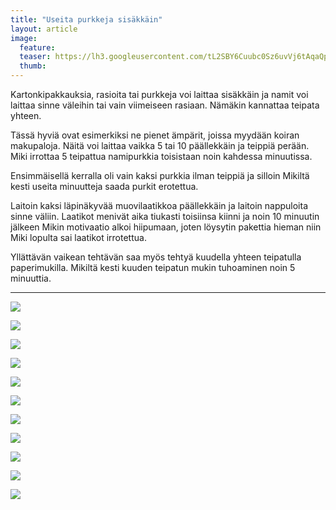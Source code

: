 ```yaml
---
title: "Useita purkkeja sisäkkäin"
layout: article
image:
  feature:
  teaser: https://lh3.googleusercontent.com/tL2SBY6Cuubc0Sz6uvVj6tAqaQp0A8hzrLD4zfX5OeI=w245
  thumb:
---
```


Kartonkipakkauksia, rasioita tai purkkeja voi laittaa sisäkkäin ja namit voi laittaa sinne väleihin tai vain viimeiseen rasiaan. Nämäkin kannattaa teipata yhteen.

Tässä hyviä ovat esimerkiksi ne pienet ämpärit, joissa myydään koiran makupaloja. Näitä voi laittaa vaikka 5 tai 10 päällekkäin ja teippiä perään. Miki irrottaa 5 teipattua namipurkkia toisistaan noin kahdessa minuutissa.

Ensimmäisellä kerralla oli vain kaksi purkkia ilman teippiä ja silloin Mikiltä kesti useita minuutteja saada purkit erotettua.

Laitoin kaksi läpinäkyvää muovilaatikkoa päällekkäin ja laitoin nappuloita sinne väliin. Laatikot menivät aika tiukasti toisiinsa kiinni ja noin 10 minuutin jälkeen Mikin motivaatio alkoi hiipumaan, joten löysytin pakettia hieman niin Miki lopulta sai laatikot irrotettua.

Yllättävän vaikean tehtävän saa myös tehtyä kuudella yhteen teipatulla paperimukilla. Mikiltä kesti kuuden teipatun mukin tuhoaminen noin 5 minuuttia.

---

[![](https://lh3.googleusercontent.com/p19iLoKC4eG9Xh0j9cFJiF4dLEbYShreMIdfSCEQc0E=w800)](https://lh3.googleusercontent.com/p19iLoKC4eG9Xh0j9cFJiF4dLEbYShreMIdfSCEQc0E=s0)

[![](https://lh3.googleusercontent.com/m_BmDOuA-VX51C3lQ2hHfSP4Btu1QZ8i048GzehU5Xc=w800)](https://lh3.googleusercontent.com/m_BmDOuA-VX51C3lQ2hHfSP4Btu1QZ8i048GzehU5Xc=s0)

[![](https://lh3.googleusercontent.com/lIkiViKsYUqNQ8LTFtxOomsiMSw8OsALNafHddE6EN4=w800)](https://lh3.googleusercontent.com/lIkiViKsYUqNQ8LTFtxOomsiMSw8OsALNafHddE6EN4=s0)

[![](https://lh3.googleusercontent.com/AZoa487LuBzeUQo0d85eIfKPppvlz82YAy1CRHgfoQI=w800)](https://lh3.googleusercontent.com/AZoa487LuBzeUQo0d85eIfKPppvlz82YAy1CRHgfoQI=s0)

[![](https://lh3.googleusercontent.com/FuTq4SwbmDD4B51bYNyfLSgXtqawvbkA351tu3H5n6o=w800)](https://lh3.googleusercontent.com/FuTq4SwbmDD4B51bYNyfLSgXtqawvbkA351tu3H5n6o=s0)

[![](https://lh3.googleusercontent.com/_UnlamL186uARWFo_WTNMqKvgq2NmtEaRcNSfQaW3nM=w800)](https://lh3.googleusercontent.com/_UnlamL186uARWFo_WTNMqKvgq2NmtEaRcNSfQaW3nM=s0)

[![](https://lh3.googleusercontent.com/tCcGIIyT3d74w4Wwe2_G3pW1VQdvW17vOghSTQYuVU7lqPFZ_g7THAw5FSmj-ZeW-6jDoKVaTW1XSffXzREMKxjM78lGxTcYcMbK_q3j2Yv_zuvPgZFZUYrcqm-NMqyVbffpXtNJE50EfkZa9LMZKjGTnk3EdAqt2lgQ5fHqTV4cJ7fFOHc2gEhI3flq-BY1ir9Tqyi88CdODy_iDkmyLGhh8nakHQv_ZbhaTE4TL_rLFBsRhjXqUtcCZNxPjndyumyJejmCz5jYJvGHHnCMl-yrr26t5NbXIg5y9wlLVNPNq0tI-ZO7Vgye8nyR6WQfx4mgEzrnbwt3gBzz70XgF9D8LhBgYs210sti-ILLf1El8088Lxj27HKf2W5BwgIzCL3VImBaggZQ1yxSAtC5B6IiY6VMmpRlov6qLOaHMrbQbCHqE7PmDyepNn1gPfu1p8y3iZ-gXeuqHmLh49VZ6Zqf3G76wNNoWQoKSEC3jyDJcBYS66QHhJU1TcAGxL9HHWx0JmOIfo70cZOs1zGnshbXpGrHh9QaWYk0XUyWlRc=w800)](https://lh3.googleusercontent.com/tCcGIIyT3d74w4Wwe2_G3pW1VQdvW17vOghSTQYuVU7lqPFZ_g7THAw5FSmj-ZeW-6jDoKVaTW1XSffXzREMKxjM78lGxTcYcMbK_q3j2Yv_zuvPgZFZUYrcqm-NMqyVbffpXtNJE50EfkZa9LMZKjGTnk3EdAqt2lgQ5fHqTV4cJ7fFOHc2gEhI3flq-BY1ir9Tqyi88CdODy_iDkmyLGhh8nakHQv_ZbhaTE4TL_rLFBsRhjXqUtcCZNxPjndyumyJejmCz5jYJvGHHnCMl-yrr26t5NbXIg5y9wlLVNPNq0tI-ZO7Vgye8nyR6WQfx4mgEzrnbwt3gBzz70XgF9D8LhBgYs210sti-ILLf1El8088Lxj27HKf2W5BwgIzCL3VImBaggZQ1yxSAtC5B6IiY6VMmpRlov6qLOaHMrbQbCHqE7PmDyepNn1gPfu1p8y3iZ-gXeuqHmLh49VZ6Zqf3G76wNNoWQoKSEC3jyDJcBYS66QHhJU1TcAGxL9HHWx0JmOIfo70cZOs1zGnshbXpGrHh9QaWYk0XUyWlRc=s0)

[![](https://lh3.googleusercontent.com/5dU92kCZeqpm4Bglmv3VA7c-CYPIr5hkk1HLznPg-0J01pVHjB-WSHD45eRhpYZtlWqwinxUkCzybnJkHHxg0nQb0gOba_KvSD04HaXwa7gw8NBdQTOSwwdu6W1W_kYbaGUdzqU84CuK_hkvJjJRGP3cEaPxC6wsnCxnylNnlIdxAKPu1RonbzSfYw5Qfc4ACvBJx2xrdkubaM7fuK4ChZE0FslVl_Mxodyj0EEA4dh-7dOWLKv01hb1cxzdmfDlHp8pMUSD4WoiSC4FxzSPRrxgOXxHxLUMTzA5Av8Eg1ehx_FuOncm7L4JufGntGBYPFVOHDVGg42BSbLLYW1n9OaVc9np6_pmcCPfCYjNb-zENr8F2RPRQC9oGXWmSYLha94-2OJMhjXcNcu4TbkocUKRqsmnHgwsHZMY71qVQb-MfSEESFD6fsqFHRDQOm_CrFK2vyLGEDTl4o1SvZ3CXHihC83RYzrfmnWUwY4TDJKA6C59c3LXRi5PG9kw0U4taeJf14QBvhpV62kVxPQfAtkAkZyBOpisUFzE7AicHCw=w800)](https://lh3.googleusercontent.com/5dU92kCZeqpm4Bglmv3VA7c-CYPIr5hkk1HLznPg-0J01pVHjB-WSHD45eRhpYZtlWqwinxUkCzybnJkHHxg0nQb0gOba_KvSD04HaXwa7gw8NBdQTOSwwdu6W1W_kYbaGUdzqU84CuK_hkvJjJRGP3cEaPxC6wsnCxnylNnlIdxAKPu1RonbzSfYw5Qfc4ACvBJx2xrdkubaM7fuK4ChZE0FslVl_Mxodyj0EEA4dh-7dOWLKv01hb1cxzdmfDlHp8pMUSD4WoiSC4FxzSPRrxgOXxHxLUMTzA5Av8Eg1ehx_FuOncm7L4JufGntGBYPFVOHDVGg42BSbLLYW1n9OaVc9np6_pmcCPfCYjNb-zENr8F2RPRQC9oGXWmSYLha94-2OJMhjXcNcu4TbkocUKRqsmnHgwsHZMY71qVQb-MfSEESFD6fsqFHRDQOm_CrFK2vyLGEDTl4o1SvZ3CXHihC83RYzrfmnWUwY4TDJKA6C59c3LXRi5PG9kw0U4taeJf14QBvhpV62kVxPQfAtkAkZyBOpisUFzE7AicHCw=s0)

[![](https://lh3.googleusercontent.com/ffIOTsdAnrPbl0kM52bt56J3vlInn-dy9SvvbeDLCOhSEVQPlHJ2Wkm_qbNAsEcjmTFWomcstliMsyDXtHOJUu3zjGldDi3wK4uIB10v-qr_N4MqVFCxCmYguH406sh_uvsB_FlKb57w8fTriveoeDaNZc2V0XJncrI9NpUerL5a6UAP32CGOtdZu9_YnXeh7a7lu0Xeqq7bI05vwKaLDveHSzpaMM4ehzvDFmrhUtt8hpmx4tiqDqnevGKGJ3vdcEgv5Cphf4sBAqByAVAUQkEzCZTOK4WB44vQNiyIZdyxHfQx1a64joCoC4OfP-l-hWV5mbjBhS7NlqYUU3sDBDb8bk_V24mCp9Q5ZEtJcNuDduMG2mMG2fjLYLXbQa_fh-95t_2m_xZChofM4WRZ1Rbqz9Pgje7C3ePecoydgYSzVUZEA2BW1NMFNLZiAyRNsHElw8kEaGquToUtVsmYBtqqrn9H6wqq8lI0lWafa3mwcLKoFO8URPDoktrCzzmtNTOpd9M0LRJjTEMXEpXcFf9bzjdaZWtQSI0nMwTMedE=w800)](https://lh3.googleusercontent.com/ffIOTsdAnrPbl0kM52bt56J3vlInn-dy9SvvbeDLCOhSEVQPlHJ2Wkm_qbNAsEcjmTFWomcstliMsyDXtHOJUu3zjGldDi3wK4uIB10v-qr_N4MqVFCxCmYguH406sh_uvsB_FlKb57w8fTriveoeDaNZc2V0XJncrI9NpUerL5a6UAP32CGOtdZu9_YnXeh7a7lu0Xeqq7bI05vwKaLDveHSzpaMM4ehzvDFmrhUtt8hpmx4tiqDqnevGKGJ3vdcEgv5Cphf4sBAqByAVAUQkEzCZTOK4WB44vQNiyIZdyxHfQx1a64joCoC4OfP-l-hWV5mbjBhS7NlqYUU3sDBDb8bk_V24mCp9Q5ZEtJcNuDduMG2mMG2fjLYLXbQa_fh-95t_2m_xZChofM4WRZ1Rbqz9Pgje7C3ePecoydgYSzVUZEA2BW1NMFNLZiAyRNsHElw8kEaGquToUtVsmYBtqqrn9H6wqq8lI0lWafa3mwcLKoFO8URPDoktrCzzmtNTOpd9M0LRJjTEMXEpXcFf9bzjdaZWtQSI0nMwTMedE=s0)

[![](https://lh3.googleusercontent.com/YAE6i1OWTMDbqvoSCqdP8tCY2I5zvIIIcxh9Dus1n8K0oLdRDFRKKyv-yq4SP1KhEQ0LZMX0M0xkGajUCjzkZoXPWb4k05hJKGw3a6owe12IScsNTuot9HllCksiC97sQAGQRxS2GS8UJF0fKrlgYVAkkldOWaqmKNBv6umnMHgZ50KlDuKhIu_YayfLBI51B701ckpxTDnEPXbFQsOXc3QnZESMm-MExOhai7YXhLT2srj67k6wlUTH-kVioe3xvORJ07hukHEZIwL0UM_mQnLUAdNKRX0xITG6D1QcIY7q2sO4WVZK8-IZGI8bBL_6NATKZpohwiHMMtNLQi3ZiFInnWTwOMFevqyXRv4II5qcN8s5cWT1XaA-guI_6FxhVF6x5-Q8rFDPJCNOxAuninaq_uw-hAX54-oshs3Enep7LP3_Mlv75pY6wQs422TMQYLWwKgOmuD2tQ3qYKD5gP_-UTpn6UeqmkgK0KT5qnihJppGqc92Of98LN0bGFguIQhFRNGeNmGNC0ikg_RfdivAlMHreSO1hWYIYqTdjuo=w800)](https://lh3.googleusercontent.com/YAE6i1OWTMDbqvoSCqdP8tCY2I5zvIIIcxh9Dus1n8K0oLdRDFRKKyv-yq4SP1KhEQ0LZMX0M0xkGajUCjzkZoXPWb4k05hJKGw3a6owe12IScsNTuot9HllCksiC97sQAGQRxS2GS8UJF0fKrlgYVAkkldOWaqmKNBv6umnMHgZ50KlDuKhIu_YayfLBI51B701ckpxTDnEPXbFQsOXc3QnZESMm-MExOhai7YXhLT2srj67k6wlUTH-kVioe3xvORJ07hukHEZIwL0UM_mQnLUAdNKRX0xITG6D1QcIY7q2sO4WVZK8-IZGI8bBL_6NATKZpohwiHMMtNLQi3ZiFInnWTwOMFevqyXRv4II5qcN8s5cWT1XaA-guI_6FxhVF6x5-Q8rFDPJCNOxAuninaq_uw-hAX54-oshs3Enep7LP3_Mlv75pY6wQs422TMQYLWwKgOmuD2tQ3qYKD5gP_-UTpn6UeqmkgK0KT5qnihJppGqc92Of98LN0bGFguIQhFRNGeNmGNC0ikg_RfdivAlMHreSO1hWYIYqTdjuo=s0)

[![](https://lh3.googleusercontent.com/z-JAdbpz9h1RQ54eS3dF0dZGXVZMKRi_QOGzmTOd1hWMZORYrqwYwP4QPnVUAV2KVtQ0rzWjb6ZTI_NHJB9iTddsZg-cSAxN3CQi1yeZCvWlRbtSVAdrnePi-W9e6P4UrBKM7xllZ4s9AatDrVteDrF8DFp_JH8SO5BApfk4_kz6tOYHaI_PwOQogRSfmR0ZCiIzasP5sxZXtZ1iRlcxQnFjx4bdtEuMEODQb7I7UwWmz_fVEQVlfXqEMN8_M2PmZ0OaEcCxUBuCEmU2Y9Ijm89LPOSb1LuvCa_aKwYC7sGWpApBJCfsXH8wRRgXctSk4XzqKey8b2KtqbLyWczvLAS1kS_L6VOgeRCRQsVeMxVz1AttuTFAggXE_CDtNe4b5ewEj8HT6Ucg1Pdek-ERf9Qgx4AlZl_F5XN3ar1IN84pydtNUmT55DJ4ZS-wa3Gp6eCF4XBdWBZck_Q1fz_Z254csoVYl2fMtBk2gsnWB6RxZPybfdFeoiiKDPoGFd7aZpJGG9NwN4OpDqnOOUZAEQwMy07nXMKan_1-zlPiJYE=w800)](https://lh3.googleusercontent.com/z-JAdbpz9h1RQ54eS3dF0dZGXVZMKRi_QOGzmTOd1hWMZORYrqwYwP4QPnVUAV2KVtQ0rzWjb6ZTI_NHJB9iTddsZg-cSAxN3CQi1yeZCvWlRbtSVAdrnePi-W9e6P4UrBKM7xllZ4s9AatDrVteDrF8DFp_JH8SO5BApfk4_kz6tOYHaI_PwOQogRSfmR0ZCiIzasP5sxZXtZ1iRlcxQnFjx4bdtEuMEODQb7I7UwWmz_fVEQVlfXqEMN8_M2PmZ0OaEcCxUBuCEmU2Y9Ijm89LPOSb1LuvCa_aKwYC7sGWpApBJCfsXH8wRRgXctSk4XzqKey8b2KtqbLyWczvLAS1kS_L6VOgeRCRQsVeMxVz1AttuTFAggXE_CDtNe4b5ewEj8HT6Ucg1Pdek-ERf9Qgx4AlZl_F5XN3ar1IN84pydtNUmT55DJ4ZS-wa3Gp6eCF4XBdWBZck_Q1fz_Z254csoVYl2fMtBk2gsnWB6RxZPybfdFeoiiKDPoGFd7aZpJGG9NwN4OpDqnOOUZAEQwMy07nXMKan_1-zlPiJYE=s0)
